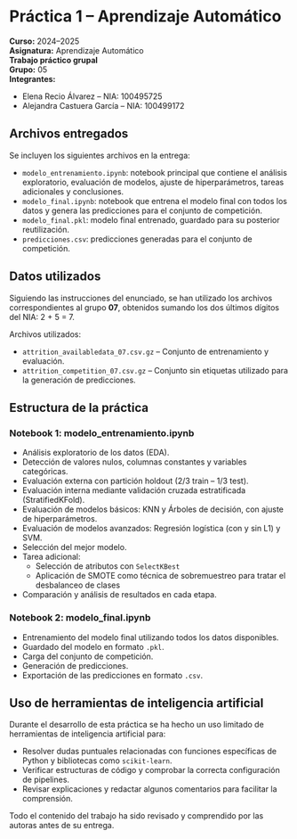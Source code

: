 # Práctica 1 – Aprendizaje Automático  
**Curso:** 2024–2025  
**Asignatura:** Aprendizaje Automático  
**Trabajo práctico grupal**  
**Grupo:** 05  
**Integrantes:**  
- Elena Recio Álvarez – NIA: 100495725  
- Alejandra Castuera García – NIA: 100499172  

## Archivos entregados

Se incluyen los siguientes archivos en la entrega:

- `modelo_entrenamiento.ipynb`: notebook principal que contiene el análisis exploratorio, evaluación de modelos, ajuste de hiperparámetros, tareas adicionales y conclusiones.
- `modelo_final.ipynb`: notebook que entrena el modelo final con todos los datos y genera las predicciones para el conjunto de competición.
- `modelo_final.pkl`: modelo final entrenado, guardado para su posterior reutilización.
- `predicciones.csv`: predicciones generadas para el conjunto de competición.

## Datos utilizados

Siguiendo las instrucciones del enunciado, se han utilizado los archivos correspondientes al grupo **07**, obtenidos sumando los dos últimos dígitos del NIA: 2 + 5 = 7.

Archivos utilizados:

- `attrition_availabledata_07.csv.gz` – Conjunto de entrenamiento y evaluación.
- `attrition_competition_07.csv.gz` – Conjunto sin etiquetas utilizado para la generación de predicciones.

## Estructura de la práctica

### Notebook 1: modelo_entrenamiento.ipynb

- Análisis exploratorio de los datos (EDA).
- Detección de valores nulos, columnas constantes y variables categóricas.
- Evaluación externa con partición holdout (2/3 train – 1/3 test).
- Evaluación interna mediante validación cruzada estratificada (StratifiedKFold).
- Evaluación de modelos básicos: KNN y Árboles de decisión, con ajuste de hiperparámetros.
- Evaluación de modelos avanzados: Regresión logística (con y sin L1) y SVM.
- Selección del mejor modelo.
- Tarea adicional:
  - Selección de atributos con `SelectKBest`
  - Aplicación de SMOTE como técnica de sobremuestreo para tratar el desbalanceo de clases
- Comparación y análisis de resultados en cada etapa.

### Notebook 2: modelo_final.ipynb

- Entrenamiento del modelo final utilizando todos los datos disponibles.
- Guardado del modelo en formato `.pkl`.
- Carga del conjunto de competición.
- Generación de predicciones.
- Exportación de las predicciones en formato `.csv`.

## Uso de herramientas de inteligencia artificial

Durante el desarrollo de esta práctica se ha hecho un uso limitado de herramientas de inteligencia artificial para:

- Resolver dudas puntuales relacionadas con funciones específicas de Python y bibliotecas como `scikit-learn`.
- Verificar estructuras de código y comprobar la correcta configuración de pipelines.
- Revisar explicaciones y redactar algunos comentarios para facilitar la comprensión.

Todo el contenido del trabajo ha sido revisado y comprendido por las autoras antes de su entrega.


